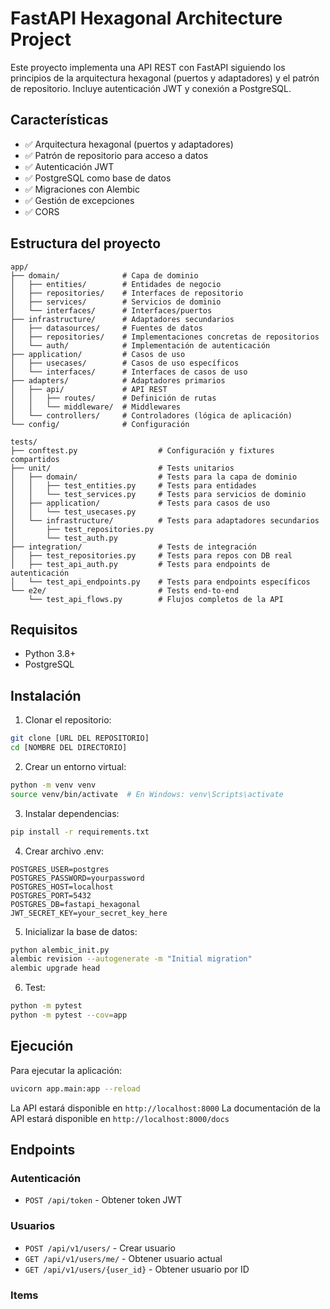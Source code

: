 # FastAPI Hexagonal Architecture Project

Este proyecto implementa una API REST con FastAPI siguiendo los principios de la arquitectura hexagonal (puertos y adaptadores) y el patrón de repositorio. Incluye autenticación JWT y conexión a PostgreSQL.

## Características

- ✅ Arquitectura hexagonal (puertos y adaptadores)
- ✅ Patrón de repositorio para acceso a datos
- ✅ Autenticación JWT
- ✅ PostgreSQL como base de datos
- ✅ Migraciones con Alembic
- ✅ Gestión de excepciones
- ✅ CORS

## Estructura del proyecto

```
app/
├── domain/              # Capa de dominio
│   ├── entities/        # Entidades de negocio
│   ├── repositories/    # Interfaces de repositorio
│   ├── services/        # Servicios de dominio
│   └── interfaces/      # Interfaces/puertos
├── infrastructure/      # Adaptadores secundarios
│   ├── datasources/     # Fuentes de datos
│   ├── repositories/    # Implementaciones concretas de repositorios
│   └── auth/            # Implementación de autenticación
├── application/         # Casos de uso
│   ├── usecases/        # Casos de uso específicos
│   └── interfaces/      # Interfaces de casos de uso
├── adapters/            # Adaptadores primarios
│   ├── api/             # API REST
│   │   ├── routes/      # Definición de rutas
│   │   └── middleware/  # Middlewares
│   └── controllers/     # Controladores (lógica de aplicación)
└── config/              # Configuración

tests/
├── conftest.py                  # Configuración y fixtures compartidos
├── unit/                        # Tests unitarios
│   ├── domain/                  # Tests para la capa de dominio
│   │   ├── test_entities.py     # Tests para entidades
│   │   └── test_services.py     # Tests para servicios de dominio
│   ├── application/             # Tests para casos de uso
│   │   └── test_usecases.py
│   └── infrastructure/          # Tests para adaptadores secundarios
│       ├── test_repositories.py
│       └── test_auth.py
├── integration/                 # Tests de integración
│   ├── test_repositories.py     # Tests para repos con DB real
│   ├── test_api_auth.py         # Tests para endpoints de autenticación
│   └── test_api_endpoints.py    # Tests para endpoints específicos
└── e2e/                         # Tests end-to-end
    └── test_api_flows.py        # Flujos completos de la API
```

## Requisitos

- Python 3.8+
- PostgreSQL

## Instalación

1. Clonar el repositorio:
```bash
git clone [URL DEL REPOSITORIO]
cd [NOMBRE DEL DIRECTORIO]
```

2. Crear un entorno virtual:
```bash
python -m venv venv
source venv/bin/activate  # En Windows: venv\Scripts\activate
```

3. Instalar dependencias:
```bash
pip install -r requirements.txt
```

4. Crear archivo .env:
```
POSTGRES_USER=postgres
POSTGRES_PASSWORD=yourpassword
POSTGRES_HOST=localhost
POSTGRES_PORT=5432
POSTGRES_DB=fastapi_hexagonal
JWT_SECRET_KEY=your_secret_key_here
```

5. Inicializar la base de datos:
```bash
python alembic_init.py
alembic revision --autogenerate -m "Initial migration"
alembic upgrade head
```

6. Test:
```bash
python -m pytest
python -m pytest --cov=app
```

## Ejecución

Para ejecutar la aplicación:

```bash
uvicorn app.main:app --reload
```

La API estará disponible en `http://localhost:8000`
La documentación de la API estará disponible en `http://localhost:8000/docs`

## Endpoints

### Autenticación
- `POST /api/token` - Obtener token JWT

### Usuarios
- `POST /api/v1/users/` - Crear usuario
- `GET /api/v1/users/me/` - Obtener usuario actual
- `GET /api/v1/users/{user_id}` - Obtener usuario por ID

### Items